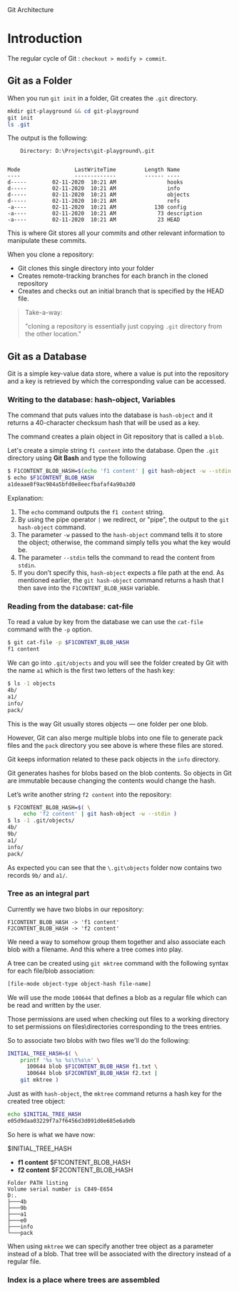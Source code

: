 <main>Git Architecture</main>

# Introduction

The regular cycle of Git : `checkout > modify > commit`.

## Git as a Folder

When you run  `git init` in a folder, Git creates the `.git` directory. 

```powershell
mkdir git-playground && cd git-playground
git init
ls .git
```

The output is the following:

```
    Directory: D:\Projects\git-playground\.git


Mode                 LastWriteTime         Length Name
----                 -------------         ------ ----
d-----        02-11-2020  10:21 AM                hooks
d-----        02-11-2020  10:21 AM                info
d-----        02-11-2020  10:21 AM                objects
d-----        02-11-2020  10:21 AM                refs
-a----        02-11-2020  10:21 AM            130 config
-a----        02-11-2020  10:21 AM             73 description
-a----        02-11-2020  10:21 AM             23 HEAD
```

This is where Git stores all your commits and other relevant information to manipulate these commits.

When you clone a repository:

- Git clones this single directory into your folder
- Creates remote-tracking branches for each branch in the cloned repository
- Creates and checks out an initial branch that is specified by the HEAD file.

> Take-a-way:
>
> "cloning a repository is essentially just copying `.git` directory from the other location."

## Git as a Database

Git is a simple key-value data store, where a value is put into the repository and a key is retrieved by which the corresponding value can be accessed.

### Writing to the database: hash-object, Variables

The command that puts values into the database is `hash-object` and it returns a 40-character checksum hash that will be used as a key. 

The command creates a plain object in Git repository that is called a `blob`. 

Let's create a simple string `f1 content` into the database. Open the `.git` directory using **Git Bash** and type the following

```bash
$ F1CONTENT_BLOB_HASH=$(echo 'f1 content' | git hash-object -w --stdin )
$ echo $F1CONTENT_BLOB_HASH
a1deaae8f9ac984a5bfd0e8eecfbafaf4a90a3d0
```

Explanation:

1. The `echo` command outputs the `f1 content` string.
2. By using the pipe operator `|` we redirect, or "pipe", the output to the `git hash-object` command.
3. The parameter `-w` passed to the `hash-object` command tells it to store the object; otherwise, the command simply tells you what the key would be.
4. The parameter `--stdin` tells the command to read the content from `stdin`.
5. If you don’t specify this, `hash-object` expects a file path at the end. As mentioned earlier, the `git hash-object` command returns a hash that I then save into the `F1CONTENT_BLOB_HASH` variable.

### Reading from the database: cat-file

To read a value by key from the database we can use the `cat-file` command with the `-p` option. 

```bash
$ git cat-file -p $F1CONTENT_BLOB_HASH
f1 content
```



We can go into `.git/objects` and you will see the folder created by Git with the name `a1` which is the first two letters of the hash key:

```bash
$ ls -1 objects
4b/
a1/
info/
pack/
```

This is the way Git usually stores objects — one folder per one blob.

However, Git can also merge multiple blobs into one file to generate pack files and the `pack` directory you see above is where these files are stored.

Git keeps information related to these pack objects in the `info` directory.

Git generates hashes for blobs based on the blob contents. So objects in Git are immutable because changing the contents would change the hash.

Let’s write another string `f2 content` into the repository:

```bash
$ F2CONTENT_BLOB_HASH=$( \
     echo 'f2 content' | git hash-object -w --stdin )
$ ls -1 .git/objects/
4b/
9b/ 
a1/ 
info/ 
pack/     
```

As expected you can see that the `\.git\objects` folder now contains two records `9b/` and `a1/`.

### Tree as an integral part

Currently we have two blobs in our repository:

```
F1CONTENT_BLOB_HASH -> 'f1 content'
F2CONTENT_BLOB_HASH -> 'f2 content'
```

We need a way to somehow group them together and also associate each blob with a filename. And this where a tree comes into play.

A tree can be created using `git mktree` command with the following syntax for each file/blob association:

```bash
[file-mode object-type object-hash file-name]
```

We will use the mode `100644` that defines a blob as a regular file which can be read and written by the user. 

Those permissions are used when checking out files to a working directory to set permissions on files\directories corresponding to the trees entries.

So to associate two blobs with two files we'll do the following:

```bash
INITIAL_TREE_HASH=$( \
    printf '%s %s %s\t%s\n' \
      100644 blob $F1CONTENT_BLOB_HASH f1.txt \
      100644 blob $F2CONTENT_BLOB_HASH f2.txt |
    git mktree )
```

Just as with `hash-object`, the `mktree` command returns a hash key for the created tree object:

```bash
echo $INITIAL_TREE_HASH
e05d9daa03229f7a7f6456d3d091d0e685e6a9db
```

So here is what we have now:

$INITIAL_TREE_HASH

- **f1 content** $F1CONTENT_BLOB_HASH
- **f2 content** $F2CONTENT_BLOB_HASH

```
Folder PATH listing
Volume serial number is C849-E654
D:.
├───4b
├───9b
├───a1
├───e0
├───info
└───pack
```

When using `mktree` we can specify another tree object as a parameter instead of a blob. That tree will be associated with the directory instead of a regular file. 

###  Index is a place where trees are assembled






